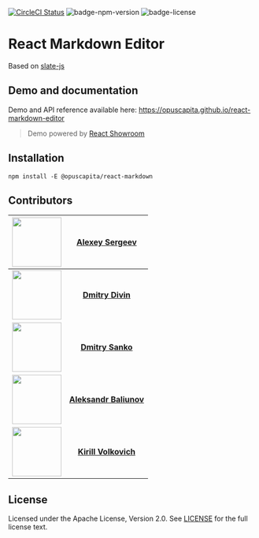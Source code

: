 [![CircleCI Status](https://circleci.com/gh/OpusCapita/react-markdown/tree/master.svg?style=shield&circle-token=:circle-token)](https://circleci.com/gh/OpusCapita/react-markdown)
![badge-npm-version](https://img.shields.io/npm/v/@opuscapita/react-markdown.svg) 
![badge-license](https://img.shields.io/github/license/OpusCapita/react-markdown.svg)

# React Markdown Editor 

Based on [slate-js](https://github.com/ianstormtaylor/slate)

## Demo and documentation

Demo and API reference available here: https://opuscapita.github.io/react-markdown-editor

> Demo powered by [React Showroom](https://github.com/OpusCapita/react-showroom-client)

## Installation

`npm install -E @opuscapita/react-markdown`

## Contributors

| [<img src="https://avatars.githubusercontent.com/u/24603787?v=3" width="100px;"/>](https://github.com/asergeev-sc) | [**Alexey Sergeev**](https://github.com/asergeev-sc)     |
| :---: | :---: |
 [<img src="https://avatars.githubusercontent.com/u/24733803?v=3" width="100px;"/>](https://github.com/ddivin-sc) | [**Dmitry Divin**](https://github.com/ddivin-sc) |
 [<img src="https://avatars.githubusercontent.com/u/25082620?v=3" width="100px;"/>](https://github.com/dsanko-sc) | [**Dmitry Sanko**](https://github.com/dsanko-sc) |
  [<img src="https://avatars.githubusercontent.com/u/28590602?v=3" width="100px;"/>](https://github.com/abaliunov-sc) | [**Aleksandr Baliunov**](https://github.com/abaliunov-sc) |
| [<img src="https://avatars.githubusercontent.com/u/24652543?v=3" width="100px;"/>](https://github.com/kvolkovich-sc) | [**Kirill Volkovich**](https://github.com/kvolkovich-sc) |

## License

Licensed under the Apache License, Version 2.0. See [LICENSE](./LICENSE) for the full license text.
